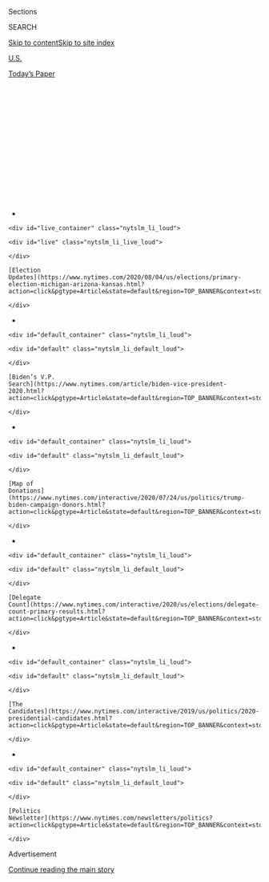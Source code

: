 <div id="app">

<div>

<div>

<div>

<div class="NYTAppHideMasthead css-1q2w90k e1suatyy0">

<div class="section css-ui9rw0 e1suatyy2">

<div class="css-eph4ug er09x8g0">

<div class="css-6n7j50">

</div>

<span class="css-1dv1kvn">Sections</span>

<div class="css-10488qs">

<span class="css-1dv1kvn">SEARCH</span>

</div>

[Skip to content](#site-content)[Skip to site
index](#site-index)

</div>

<div id="masthead-section-label" class="css-1wr3we4 eaxe0e00">

[U.S.](https://www.nytimes.com/section/us)

</div>

<div class="css-10698na e1huz5gh0">

</div>

</div>

<div id="masthead-bar-one" class="section hasLinks css-15hmgas e1csuq9d3">

<div class="css-uqyvli e1csuq9d0">

</div>

<div class="css-1uqjmks e1csuq9d1">

</div>

<div class="css-9e9ivx">

[](https://myaccount.nytimes.com/auth/login?response_type=cookie&client_id=vi)

</div>

<div class="css-1bvtpon e1csuq9d2">

[Today’s
Paper](https://www.nytimes.com/section/todayspaper)

</div>

</div>

</div>

</div>

<div data-aria-hidden="false">

<div id="site-content" data-role="main">

<div>

<div class="css-1aor85t" style="opacity:0.000000001;z-index:-1;visibility:hidden">

<div class="css-1hqnpie">

<div class="css-epjblv">

<span class="css-17xtcya">[U.S.](/section/us)</span><span class="css-x15j1o">|</span><span class="css-fwqvlz">An
Unexpected Struggle for Trump: Defining an Elusive
Biden</span>

</div>

<div class="css-k008qs">

<div class="css-1iwv8en">

<span class="css-18z7m18"></span>

<div>

</div>

</div>

<span class="css-1n6z4y">https://nyti.ms/2W8zTuH</span>

<div class="css-1705lsu">

<div class="css-4xjgmj">

<div class="css-4skfbu" data-role="toolbar" data-aria-label="Social Media Share buttons, Save button, and Comments Panel with current comment count" data-testid="share-tools">

  - 
  - 
  - 
  - 
    
    <div class="css-6n7j50">
    
    </div>

  - 
  - 

</div>

</div>

</div>

</div>

</div>

</div>

<div id="NYT_TOP_BANNER_REGION" class="css-13pd83m">

<div>

<div id="styln-elections-notifications-menu" class="section interactive-content interactive-size-medium css-1edisqu">

<div class="css-17ih8de interactive-body">

<div class="nytslm_innerContainer" data-aria-live="polite">

<div class="nytslm_title">

</div>

  - 
    
    <div id="live_container" class="nytslm_li_loud">
    
    <div id="live" class="nytslm_li_live_loud">
    
    </div>
    
    [Election
    Updates](https://www.nytimes.com/2020/08/04/us/elections/primary-election-michigan-arizona-kansas.html?action=click&pgtype=Article&state=default&region=TOP_BANNER&context=storylines_menu)
    
    </div>

  - 
    
    <div id="default_container" class="nytslm_li_loud">
    
    <div id="default" class="nytslm_li_default_loud">
    
    </div>
    
    [Biden’s V.P.
    Search](https://www.nytimes.com/article/biden-vice-president-2020.html?action=click&pgtype=Article&state=default&region=TOP_BANNER&context=storylines_menu)
    
    </div>

  - 
    
    <div id="default_container" class="nytslm_li_loud">
    
    <div id="default" class="nytslm_li_default_loud">
    
    </div>
    
    [Map of
    Donations](https://www.nytimes.com/interactive/2020/07/24/us/politics/trump-biden-campaign-donors.html?action=click&pgtype=Article&state=default&region=TOP_BANNER&context=storylines_menu)
    
    </div>

  - 
    
    <div id="default_container" class="nytslm_li_loud">
    
    <div id="default" class="nytslm_li_default_loud">
    
    </div>
    
    [Delegate
    Count](https://www.nytimes.com/interactive/2020/us/elections/delegate-count-primary-results.html?action=click&pgtype=Article&state=default&region=TOP_BANNER&context=storylines_menu)
    
    </div>

  - 
    
    <div id="default_container" class="nytslm_li_loud">
    
    <div id="default" class="nytslm_li_default_loud">
    
    </div>
    
    [The
    Candidates](https://www.nytimes.com/interactive/2019/us/politics/2020-presidential-candidates.html?action=click&pgtype=Article&state=default&region=TOP_BANNER&context=storylines_menu)
    
    </div>

  - 
    
    <div id="default_container" class="nytslm_li_loud">
    
    <div id="default" class="nytslm_li_default_loud">
    
    </div>
    
    [Politics
    Newsletter](https://www.nytimes.com/newsletters/politics?action=click&pgtype=Article&state=default&region=TOP_BANNER&context=storylines_menu)
    
    </div>

</div>

</div>

</div>

</div>

</div>

<div id="top-wrapper" class="css-1sy8kpn">

<div id="top-slug" class="css-l9onyx">

Advertisement

</div>

[Continue reading the main
story](#after-top)

<div class="ad top-wrapper" style="text-align:center;height:100%;display:block;min-height:250px">

<div id="top" class="place-ad" data-position="top" data-size-key="top">

</div>

</div>

<div id="after-top">

</div>

</div>

<div>

<div id="sponsor-wrapper" class="css-1hyfx7x">

<div id="sponsor-slug" class="css-19vbshk">

Supported by

</div>

[Continue reading the main
story](#after-sponsor)

<div id="sponsor" class="ad sponsor-wrapper" style="text-align:center;height:100%;display:block">

</div>

<div id="after-sponsor">

</div>

</div>

<div class="css-186x18t">

</div>

<div class="css-1vkm6nb ehdk2mb0">

# An Unexpected Struggle for Trump: Defining an Elusive Biden

</div>

With only six weeks to the Republican National Convention, President
Trump has yet to find a framework for attacking his opponent.

<div class="css-79elbk" data-testid="photoviewer-wrapper">

<div class="css-z3e15g" data-testid="photoviewer-wrapper-hidden">

</div>

<div class="css-1a48zt4 ehw59r15" data-testid="photoviewer-children">

![<span class="css-16f3y1r e13ogyst0" data-aria-hidden="true">A series
of national polls has shown President Trump trailing former Vice
President Joseph R. Biden Jr., often by double digits.
</span><span class="css-cnj6d5 e1z0qqy90" itemprop="copyrightHolder"><span class="css-1ly73wi e1tej78p0">Credit...</span><span><span>Michelle
V. Agins/The New York
Times</span></span></span>](https://static01.nyt.com/images/2020/07/10/us/politics/10biden-trump1/10biden-trump1-articleLarge.jpg?quality=75&auto=webp&disable=upscale)

</div>

</div>

<div class="css-18e8msd">

<div class="css-vp77d3 epjyd6m0">

<div class="css-hus3qt ey68jwv0" data-aria-hidden="true">

[![Adam
Nagourney](https://static01.nyt.com/images/2018/02/20/multimedia/author-adam-nagourney/author-adam-nagourney-thumbLarge-v3.png
"Adam Nagourney")](https://www.nytimes.com/by/adam-nagourney)

</div>

<div class="css-1baulvz">

By [<span class="css-1baulvz last-byline" itemprop="name">Adam
Nagourney</span>](https://www.nytimes.com/by/adam-nagourney)

</div>

</div>

  - 
    
    <div class="css-ld3wwf e16638kd2">
    
    Published July 10, 2020Updated July 17,
    2020
    
    </div>

  - 
    
    <div class="css-4xjgmj">
    
    <div class="css-pvvomx" data-role="toolbar" data-aria-label="Social Media Share buttons, Save button, and Comments Panel with current comment count" data-testid="share-tools">
    
      - 
      - 
      - 
      - 
        
        <div class="css-6n7j50">
        
        </div>
    
      - 
      - 
    
    </div>
    
    </div>

</div>

</div>

<div class="section meteredContent css-1r7ky0e" name="articleBody" itemprop="articleBody">

<div class="css-1fanzo5 StoryBodyCompanionColumn">

<div class="css-53u6y8">

President
[Trump](https://www.nytimes.com/2020/07/17/us/trump-biden-2020-election.html)
won the White House in no small part by seizing on Hillary Clinton’s
missteps and using them to turn many voters against her. But after three
unsteady months, and with the Republican convention six weeks away, Mr.
Trump is struggling to define Joseph R.
[Biden](https://www.nytimes.com/2020/07/17/us/trump-biden-2020-election.html)
Jr. to similarly devastating effect, a critical task at this stage of a
presidential race.

By a combination of design and circumstance, Mr. Biden, the presumptive
Democratic nominee, has managed so far to deny Mr. Trump the sort of
damaging offhand remarks, campaign clashes and clumsy encounters with
voters that he used as weapons against Mrs. Clinton in the last general
election, as well as his Republican opponents in the 2016 primary.

This is partly because Mr. Biden has run such a [low-profile campaign
during the
pandemic](https://www.nytimes.com/2020/06/25/us/politics/biden-speech-trump-coronavirus.html).
He has had few public appearances and news conferences, which can
provide the unscripted moments opponents can use to shape the public’s
perception of a candidate.

But there are other obstacles for Mr. Trump that have become clear since
Mr. Biden [effectively
won](https://www.nytimes.com/2020/04/08/us/politics/bernie-sanders-drops-out.html)
his party’s nomination in April. Mr. Biden, the former vice president,
[is viewed more favorably by
voters](https://www.nytimes.com/2020/06/24/us/politics/trump-biden-poll-nyt-upshot-siena-college.html)
than Mrs. Clinton was in 2016. He is a moderate Democrat who lacks a
history of harsh partisanship or scandal. And he has long appealed to
white working-class voters, who are part of Mr. Trump’s base.

</div>

</div>

<div class="css-1fanzo5 StoryBodyCompanionColumn">

<div class="css-53u6y8">

“It is going to be more difficult for the Trump campaign to go after a
man who really is a centrist, has dealings with people across the aisle
and knows how to talk to people who disagree with him,” said Priscilla
Southwell, a professor emerita of political science at the University of
Oregon. “And 2020 is a different kind of year. Donald Trump can appeal
to his core by being negative, but it’s such a difficult time for
everybody. I don’t think negativity is going to sell as well as it used
to.”

Defining an opponent — putting them on the defensive with caricature —
is a crucial and proven tactic for candidates in competitive races.
There is a graveyard of failed contenders — names like Kennedy,
McGovern, Romney, Gore and Hillary Clinton — who found themselves
branded by an opponent in portrayals, often unfair, that ricocheted
across the political playing field and the media.

Mr. Trump had been adept at this. But the kind of attacks that seemed so
effective when he was a new-to-politics outsider in 2016 also appear to
have less resonance coming from inside the White House. Four years of
tweets by Mr. Trump have numbed many voters.

“It’s almost self-defeating,” said Ron Christie, a Republican who was a
senior adviser to President George W. Bush and Vice President Dick
Cheney. “People are exhausted. The president, with every tweet, every
insult, will move himself out of favor with the demographic that he
needs the most, which is the independent.”

Mr. Trump does have some avenues to use against Mr. Biden before voter
attitudes begin to harden. He has sought to tie Mr. Biden to the
political unrest that has swept the country since the killing of George
Floyd in Minneapolis on May 25 by the police. And Mr. Trump has tried to
portray his opponent as senile, “sleepy,” corrupt and an ally of China,
but none of those lines of attack has resonated with the public, at
least up to now.

</div>

</div>

<div class="css-1fanzo5 StoryBodyCompanionColumn">

<div class="css-53u6y8">

His aides have signaled that Mr. Trump, incumbent or not, would run as
an outsider against Mr. Biden — who has been a fixture in Washington
since he was elected to the Senate in 1972 — the way he had against Mrs.
Clinton. Mr. Biden’s long history of votes in the Senate, as well as his
eight years as an active vice president under President Barack Obama,
could give Mr. Trump plenty of
material.

<div id="NYT_MAIN_CONTENT_1_REGION" class="css-9tf9ac">

<div>

<div id="styln-nfldraft-updates-block" class="section interactive-content interactive-size-medium css-1ftcdic">

<div class="css-17ih8de interactive-body">

<div id="styln-briefing-block" data-asset-id="">

<div class="briefing-block-header-section">

# [Latest Updates: 2020 Election](https://www.nytimes.com/2020/08/04/us/elections/primary-election-michigan-arizona-kansas.html?action=click&pgtype=Article&state=default&region=MAIN_CONTENT_1&context=storylines_live_updates)

<div class="briefing-block-ts">

Updated 2020-08-04T19:23:30.305Z

</div>

</div>

  - [Two G.O.P. Senate primaries offer — what else? — a test of loyalty
    to
    Trump.](https://www.nytimes.com/2020/08/04/us/elections/primary-election-michigan-arizona-kansas.html?action=click&pgtype=Article&state=default&region=MAIN_CONTENT_1&context=storylines_live_updates#link-3924dd44)
  - [President Trump is suddenly a big supporter of mail-in voting — in
    Florida.](https://www.nytimes.com/2020/08/04/us/elections/primary-election-michigan-arizona-kansas.html?action=click&pgtype=Article&state=default&region=MAIN_CONTENT_1&context=storylines_live_updates#link-32b39e33)
  - [Election experts warn Congress about widespread disenfranchisement
    of voters of color in
    November.](https://www.nytimes.com/2020/08/04/us/elections/primary-election-michigan-arizona-kansas.html?action=click&pgtype=Article&state=default&region=MAIN_CONTENT_1&context=storylines_live_updates#link-6d019753)

<div class="briefing-block-footer">

<div class="briefing-block-footer-meta">

[See more
updates](https://www.nytimes.com/2020/08/04/us/elections/primary-election-michigan-arizona-kansas.html?action=click&pgtype=Article&state=default&region=MAIN_CONTENT_1&context=storylines_live_updates)

</div>

</div>

</div>

</div>

</div>

</div>

</div>

And if Mr. Biden continues to escape definition, Mr. Trump is likely to
turn to Mr. Biden’s running mate. Going after the vice-presidential
candidate would be an unusual but not unprecedented strategy, and might
have some resonance in this election given Mr. Biden’s age; he is 77.
(Mr. Trump is 74.)

Mr. Trump’s campaign had calculated that Mr. Biden, given his long
history and the stumbles in the early days of his primary, would be an
easier opponent to caricature.

But now time is running short. A series of national polls has shown Mr.
Trump trailing Mr. Biden, often by double digits. Even more alarming for
the president, he is trailing Mr. Biden in battleground states that he
won in 2016 and are likely critical to any re-election plan — including
Wisconsin and Pennsylvania. Even states like Georgia, which once seemed
clearly in Mr. Trump’s column, now [appear
competitive](https://cookpolitical.com/analysis/national/national-politics/new-july-2020-electoral-college-ratings).

“Trump has much less time to pile up negatives on Biden,” said Nelson
Warfield, a Republican consultant who served as press secretary for Bob
Dole’s presidential campaign in 1996. “I made my first negative ad
starring Hillary Clinton in 1992 and I kept doing ads criticizing her
across the next 24 years. And I was by no means alone. Republicans have
months to do to Biden what Republicans had over two decades to do to
Hillary.”

</div>

</div>

<div class="css-79elbk" data-testid="photoviewer-wrapper">

<div class="css-z3e15g" data-testid="photoviewer-wrapper-hidden">

</div>

<div class="css-1a48zt4 ehw59r15" data-testid="photoviewer-children">

![<span class="css-16f3y1r e13ogyst0" data-aria-hidden="true">Mr. Trump
gave a divisive speech at Mount Rushmore on July 3, where he refrained
from mentioning Mr. Biden, whom he has struggled to
attack.</span><span class="css-cnj6d5 e1z0qqy90" itemprop="copyrightHolder"><span class="css-1ly73wi e1tej78p0">Credit...</span><span>Anna
Moneymaker for The New York
Times</span></span>](https://static01.nyt.com/images/2020/07/10/us/politics/10biden-trump2/10biden-trump2-articleLarge.jpg?quality=75&auto=webp&disable=upscale)

</div>

</div>

<div class="css-1fanzo5 StoryBodyCompanionColumn">

<div class="css-53u6y8">

Mr. Trump would certainly seem to have a few advantages here to make his
case. He has the platform of the White House and his Twitter account.
Until two months ago, he enjoyed a huge [financial
advantage](https://www.nytimes.com/2020/07/01/us/politics/trump-fundraising-2020.html)
over Mr. Biden. And Mr. Trump, unlike Mr. Biden, never had to worry this
year about a primary or uniting his party behind him.

</div>

</div>

<div class="css-1fanzo5 StoryBodyCompanionColumn">

<div class="css-53u6y8">

But to the frustration of Republicans, his attempts to define Mr. Biden
have seemed fitful. He barely mentioned Mr. Biden during two of his
campaign’s highest-profile moments in months: his speech in front of
Mount Rushmore last week, followed by his July 4 address from the White
House South Lawn.

And when Mr. Biden has made mistakes, Mr. Trump’s campaign has struggled
to turn them to its advantage. When Mr. Biden said that any
African-American voter who considered supporting Mr. Trump [“ain’t
Black,”](https://www.nytimes.com/2020/05/22/us/politics/joe-biden-black-breakfast-club.html)
the Trump campaign roared into action, but the fallout lasted only a
day, particularly after Mr. Biden apologized.

While Mr. Trump has filled the space on the stage that Mr. Biden has
left open, he has been the one to make campaign missteps that provided
fodder for Democrats, notably when he said at a rally that given the
increase in positive tests for Covid-19, “I said to my people, ‘Slow the
testing down, please.’”

Mr. Trump has the obstacle of familiarity in trying to draw attention to
his attacks. And his credibility has suffered over these past four
years, which might make him an imperfect messenger to go after Mr.
Biden: 67 percent of voters in a New York Times/Siena College poll last
month said they think Mr. Trump promotes falsehoods or conspiracies very
or somewhat often.

“The truth is people have heard him mocking and demonizing for four
years now,” said Mark Mellman, a Democratic pollster. “They are somewhat
inured to it, they are sick and tired of it. And by being home, Biden
has given him less to shoot at.”

The period before the conventions is typically the time when candidates
make the kind of mistakes their opponents can use to set the frame for
the fall campaign.

Mr. Trump’s campaign pounced when Mrs. Clinton was taped saying half of
Mr. Trump’s supporters were a “basket of deplorables.” Mitt Romney, the
Republican presidential candidate in 2012, was caught at a private
fund-raiser saying 47 percent of Americans were “people who pay no
income tax” and were “dependent upon government.”

</div>

</div>

<div class="css-1fanzo5 StoryBodyCompanionColumn">

<div class="css-53u6y8">

John F. Kerry, as the Democratic presidential candidate in 2004, was
caught on video windsurfing back and forth across the Nantucket Sound.
That provided the perfect image for an [attack
advertisement](https://www.youtube.com/watch?v=2QpS2Am51Wo) by President
George W. Bush, which portrayed him as a flip-flopper, his policy
positions changing with “whichever way the wind blows,” as the announcer
put it. (In the process, the advertisement underlined the Bush
campaign’s effort to portray Mr. Kerry as elite.)

In Mrs. Clinton, Mr. Trump had an unpopular opponent easy to demonize.
In the final month before Election Day, 54 percent of respondents had an
unfavorable view of her, according to a [New York Times/CBS News
Poll](https://www.nytimes.com/interactive/2016/11/03/us/politics/poll-times-cbs-news.html).
Mr. Trump was in similar straits; he was viewed unfavorably by 56
percent of voters, the same percentage he holds today, according to the
recent [Times/Siena
poll](https://www.nytimes.com/2020/06/24/us/politics/trump-biden-poll-nyt-upshot-siena-college.html).

Mr. Biden, on the other hand, was viewed unfavorably by just 42 percent
of voters in the same
poll[;](-https:/www.nytimes.com/2020/06/24/us/politics/trump-biden-poll-nyt-upshot-siena-college.html)
52 percent viewed him favorably.

“That was what was historic about that race,” said Joel Benenson, who
was chief strategist for Mrs. Clinton. “You don’t have that now. You
have Trump with that high unfavorable rating. But Biden doesn’t have
that.”

“And he’s the president now,” Mr. Benenson said. “He ran as a
bomb-throwing presidential candidate. He could throw it at any
candidate, they were the establishment. He owns it now.”

Ms. Southwell said that Mr. Biden presented a different kind of target
than Mrs. Clinton. “It’s not that he hasn’t been an insider,” she said.
“He’s had a different kind of upbringing and a different kind of
career than Hillary Clinton.”

In many ways, Mr. Biden has turned the tables on Mr. Trump: He is
running as if he were the incumbent, while Mr. Trump is acting like the
challenger. The question is whether he will be able to maintain that
posture through the election.

</div>

</div>

<div class="css-1fanzo5 StoryBodyCompanionColumn">

<div class="css-53u6y8">

“Biden’s basement Rose Garden strategy has enabled him to play the role
of a generic Democratic candidate, without the microscopic scrutiny that
he would otherwise have been subjected to,” said Neil Newhouse, a
Republican pollster who worked for Mr. Romney. “Joe Biden is not Hillary
Clinton, in that he doesn’t have the built-in negatives that Hillary
embodied. So, while we can absolutely still define Biden, we have
significantly less time to do
so.”

</div>

</div>

<div>

</div>

</div>

<div>

</div>

<div>

</div>

<div id="NYT_BELOW_MAIN_CONTENT_REGION">

<div>

<div id="STLYN_guide_v1_STYLN_guide_a" class="section css-l08pwh interactive-content interactive-size-medium">

<div class="css-17ih8de interactive-body">

<div class="g-story g-freebird g-max-limit" data-preview-slug="styln-scroll-guide">

</div>

<div id="g-electionguide-id" class="g-electionguide">

<div class="g-electionguide-container">

<div class="g-electionguide-wrapper">

<div class="g-electionguide-logo">

</div>

# Our 2020 Election Guide

Updated Aug. 4, 2020

  - 
    
    -----
    
    ## The Latest
    
      - Five states are holding primary elections Tuesday, with voters
        in Arizona, Kansas, Michigan, Missouri and Washington State
        choosing nominees for Congress and local offices. [Follow live
        election updates
        here.](https://www.nytimes.com/2020/08/04/us/elections/primary-election-michigan-arizona-kansas.html?action=click&pgtype=Article&state=default&region=BELOW_MAIN_CONTENT&context=storylines_guide)

  - 
    
    -----
    
    ## Biden’s V.P. Search
    
      - [Here are 13
        women](https://www.nytimes.com/article/biden-vice-president-2020.html?action=click&pgtype=Article&state=default&region=BELOW_MAIN_CONTENT&context=storylines_guide)
        who have been under consideration to be Joe Biden’s running
        mate, and why each might be chosen — and might not be.

  - 
    
    -----
    
    ## Keep Up With Our Coverage
    
      - Get an
        [email](https://www.nytimes.com/newsletters/politics?action=click&pgtype=Article&state=default&region=BELOW_MAIN_CONTENT&context=storylines_guide)
        recapping the day’s news
    
    <!-- end list -->
    
      - Download our mobile app on
        [iOS](https://apps.apple.com/us/app/nytimes/id284862083?ls=1&mat_click_id=5c79ae7455014fd1bd66b5610c05b8f2-20191112-16948&referrer=mat_click_id%3D5c79ae7455014fd1bd66b5610c05b8f2-20191112-16948%26link_click_id%3D722930677036718082)
        and
        [Android](http://a.localytics.com/android?id=com.nytimes.android&referrer=utm_source%3Dother_nyt_mobile_web%26utm_medium%3DWeb%2520page%26utm_term%3DGeneral%2520Mobile%2520Page%26utm_campaign%3DNYT%2520Mobile%2520General%2520Page)
        and turn on Breaking News and Politics alerts

</div>

</div>

</div>

</div>

</div>

</div>

</div>

<div>

</div>

<div>

<div id="bottom-wrapper" class="css-1ede5it">

<div id="bottom-slug" class="css-l9onyx">

Advertisement

</div>

[Continue reading the main
story](#after-bottom)

<div id="bottom" class="ad bottom-wrapper" style="text-align:center;height:100%;display:block;min-height:90px">

</div>

<div id="after-bottom">

</div>

</div>

</div>

</div>

</div>

## Site Index

<div>

</div>

## Site Information Navigation

  - [© <span>2020</span> <span>The New York Times
    Company</span>](https://help.nytimes.com/hc/en-us/articles/115014792127-Copyright-notice)

<!-- end list -->

  - [NYTCo](https://www.nytco.com/)
  - [Contact
    Us](https://help.nytimes.com/hc/en-us/articles/115015385887-Contact-Us)
  - [Work with us](https://www.nytco.com/careers/)
  - [Advertise](https://nytmediakit.com/)
  - [T Brand Studio](http://www.tbrandstudio.com/)
  - [Your Ad
    Choices](https://www.nytimes.com/privacy/cookie-policy#how-do-i-manage-trackers)
  - [Privacy](https://www.nytimes.com/privacy)
  - [Terms of
    Service](https://help.nytimes.com/hc/en-us/articles/115014893428-Terms-of-service)
  - [Terms of
    Sale](https://help.nytimes.com/hc/en-us/articles/115014893968-Terms-of-sale)
  - [Site
    Map](https://spiderbites.nytimes.com)
  - [Help](https://help.nytimes.com/hc/en-us)
  - [Subscriptions](https://www.nytimes.com/subscription?campaignId=37WXW)

</div>

</div>

</div>

</div>
